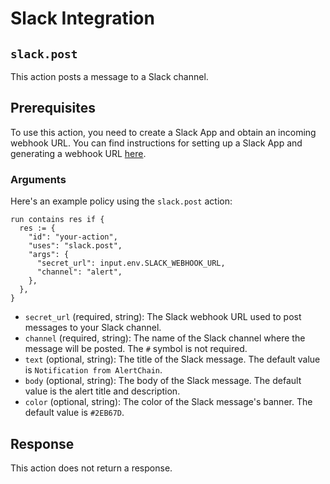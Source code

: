 # Slack Integration

## `slack.post`

This action posts a message to a Slack channel.

## Prerequisites

To use this action, you need to create a Slack App and obtain an incoming webhook URL. You can find instructions for setting up a Slack App and generating a webhook URL [here](https://api.slack.com/messaging/webhooks).

### Arguments

Here's an example policy using the `slack.post` action:

```rego
run contains res if {
  res := {
    "id": "your-action",
    "uses": "slack.post",
    "args": {
      "secret_url": input.env.SLACK_WEBHOOK_URL,
      "channel": "alert",
    },
  },
}
```

- `secret_url` (required, string): The Slack webhook URL used to post messages to your Slack channel.
- `channel` (required, string): The name of the Slack channel where the message will be posted. The `#` symbol is not required.
- `text` (optional, string): The title of the Slack message. The default value is `Notification from AlertChain`.
- `body` (optional, string): The body of the Slack message. The default value is the alert title and description.
- `color` (optional, string): The color of the Slack message's banner. The default value is `#2EB67D`.

## Response

This action does not return a response.
